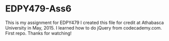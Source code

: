 # EDPY479-Ass6
This is my assignment for EDPY479
I created this file for credit at Athabasca University in May, 2015. I learned how to do jQuery from codecademy.com. First repo. Thanks for watching!

